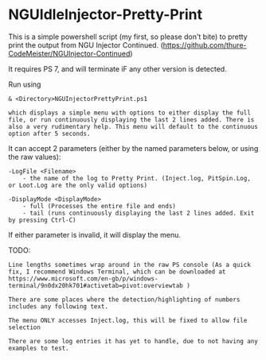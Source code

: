 # NGUIdleInjector-Pretty-Print

This is a simple powershell script (my first, so please don't bite) to pretty print the output from NGU Injector Continued.
(https://github.com/thure-CodeMeister/NGUInjector-Continued)

It requires PS 7, and will terminate iF any other version is detected.

Run using 

    & <Directory>NGUInjectorPrettyPrint.ps1
    
    which displays a simple menu with options to either display the full file, or run continuously displaying the last 2 lines added. There is also a very rudimentary help. This menu will default to the continuous option after 5 seconds.

It can accept 2 parameters (either by the named parameters below, or using the raw values):

    -LogFile <Filename>
        - the name of the log to Pretty Print. (Inject.log, PitSpin.Log, or Loot.Log are the only valid options)

    -DisplayMode <DisplayMode>
        - full (Processes the entire file and ends)
        - tail (runs continuously displaying the last 2 lines added. Exit by pressing Ctrl-C)

If either parameter is invalid, it will display the menu.

TODO:

    Line lengths sometimes wrap around in the raw PS console (As a quick fix, I recommend Windows Terminal, which can be downloaded at https://www.microsoft.com/en-gb/p/windows-terminal/9n0dx20hk701#activetab=pivot:overviewtab )

    There are some places where the detection/highlighting of numbers includes any following text. 

    The menu ONLY accesses Inject.log, this will be fixed to allow file selection
    
    There are some log entries it has yet to handle, due to not having any examples to test.
    